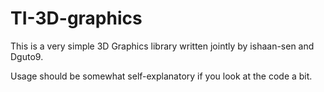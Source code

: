 # TI-3D-graphics
This is a very simple 3D Graphics library written jointly by ishaan-sen and Dguto9. 

Usage should be somewhat self-explanatory if you look at the code a bit. 
